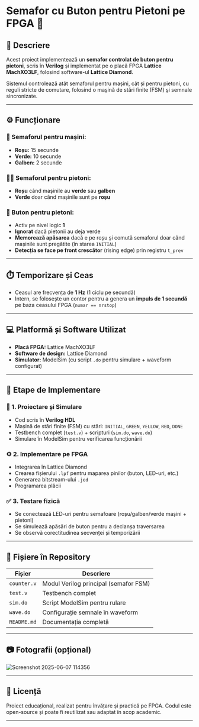 # Semafor cu Buton pentru Pietoni pe FPGA 🚦

## 🔎 Descriere

Acest proiect implementează un **semafor controlat de buton pentru pietoni**, scris în **Verilog** și implementat pe o placă FPGA **Lattice MachXO3LF**, folosind software-ul **Lattice Diamond**.

Sistemul controlează atât semaforul pentru mașini, cât și pentru pietoni, cu reguli stricte de comutare, folosind o mașină de stări finite (FSM) și semnale sincronizate.

---

## ⚙️ Funcționare

### 🔻 Semaforul pentru mașini:
- **Roșu:** 15 secunde
- **Verde:** 10 secunde
- **Galben:** 2 secunde

### 🧍‍♂️ Semaforul pentru pietoni:
- **Roșu** când mașinile au **verde** sau **galben**
- **Verde** doar când mașinile sunt pe **roșu**

### 🔘 Buton pentru pietoni:
- Activ pe nivel logic **1**
- **Ignorat** dacă pietonii au deja verde
- **Memorează apăsarea** dacă e pe roșu și comută semaforul doar când mașinile sunt pregătite (în starea `INITIAL`)
- **Detecția se face pe front crescător** (rising edge) prin registru `t_prev`

---

## ⏱️ Temporizare și Ceas
- Ceasul are frecvența de **1 Hz** (1 ciclu pe secundă)
- Intern, se folosește un contor pentru a genera un **impuls de 1 secundă** pe baza ceasului FPGA (`numar == nrstop`)

---

## 💻 Platformă și Software Utilizat
- **Placă FPGA:** Lattice MachXO3LF
- **Software de design:** Lattice Diamond
- **Simulator:** ModelSim (cu script `.do` pentru simulare + waveform configurat)

---

## 🧠 Etape de Implementare

### 🔨 1. Proiectare și Simulare
- Cod scris în **Verilog HDL**
- Mașină de stări finite (FSM) cu stări: `INITIAL`, `GREEN`, `YELLOW`, `RED`, `DONE`
- Testbench complet (`test.v`) + scripturi (`sim.do`, `wave.do`)
- Simulare în ModelSim pentru verificarea funcționării

### ⚙️ 2. Implementare pe FPGA
- Integrarea în Lattice Diamond
- Crearea fișierului `.lpf` pentru maparea pinilor (buton, LED-uri, etc.)
- Generarea bitstream-ului `.jed`
- Programarea plăcii

### ✅ 3. Testare fizică
- Se conectează LED-uri pentru semafoare (roșu/galben/verde mașini + pietoni)
- Se simulează apăsări de buton pentru a declanșa traversarea
- Se observă corectitudinea secvenței și temporizării

---

## 📂 Fișiere în Repository

| Fișier        | Descriere                            |
|---------------|--------------------------------------|
| `counter.v`   | Modul Verilog principal (semafor FSM)|
| `test.v`      | Testbench complet                    |
| `sim.do`      | Script ModelSim pentru rulare        |
| `wave.do`     | Configurație semnale în waveform     |
| `README.md`   | Documentația completă                |

---

## 📷 Fotografii (opțional)

![Screenshot 2025-06-07 114356](https://github.com/user-attachments/assets/7df54524-42e7-427a-84fb-2ab52d7072eb)

---

## 📜 Licență

Proiect educațional, realizat pentru învățare și practică pe FPGA. Codul este open-source și poate fi reutilizat sau adaptat în scop academic.

---

